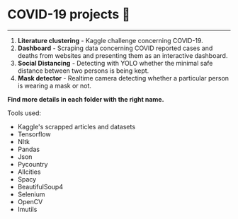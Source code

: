 # COVID-19 projects 🦠
--------------------
1. **Literature clustering** - Kaggle challenge concerning COVID-19.
2. **Dashboard** - Scraping data concerning COVID reported cases and deaths from websites and presenting them as an interactive dashboard.
3. **Social Distancing** - Detecting with YOLO whether the minimal safe distance between two persons is being kept.
4. **Mask detector** - Realtime camera detecting whether a particular person is wearing a mask or not.

**Find more details in each folder with the right name.**

Tools used:
- Kaggle's scrapped articles and datasets
- Tensorflow
- Nltk
- Pandas
- Json
- Pycountry
- Allcities
- Spacy
- BeautifulSoup4
- Selenium
- OpenCV
- Imutils
